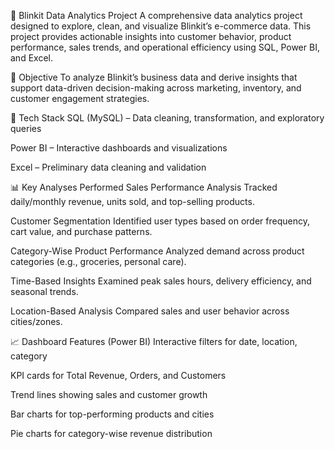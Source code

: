 🚀 Blinkit Data Analytics Project
A comprehensive data analytics project designed to explore, clean, and visualize Blinkit’s e-commerce data. This project provides actionable insights into customer behavior, product performance, sales trends, and operational efficiency using SQL, Power BI, and Excel.

📌 Objective
To analyze Blinkit’s business data and derive insights that support data-driven decision-making across marketing, inventory, and customer engagement strategies.

🧰 Tech Stack
SQL (MySQL) – Data cleaning, transformation, and exploratory queries

Power BI – Interactive dashboards and visualizations

Excel – Preliminary data cleaning and validation

📊 Key Analyses Performed
Sales Performance Analysis
Tracked daily/monthly revenue, units sold, and top-selling products.

Customer Segmentation
Identified user types based on order frequency, cart value, and purchase patterns.

Category-Wise Product Performance
Analyzed demand across product categories (e.g., groceries, personal care).

Time-Based Insights
Examined peak sales hours, delivery efficiency, and seasonal trends.

Location-Based Analysis
Compared sales and user behavior across cities/zones.

📈 Dashboard Features (Power BI)
Interactive filters for date, location, category

KPI cards for Total Revenue, Orders, and Customers

Trend lines showing sales and customer growth

Bar charts for top-performing products and cities

Pie charts for category-wise revenue distribution
